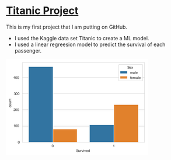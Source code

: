 # [Titanic Project](https://github.com/AndrewVandenberg/Titanic)
This is my first project that I am putting on GitHub.
* I used the Kaggle data set Titanic to create a ML model.
* I used a linear regreesion model to predict the survival of each passenger.


![](https://github.com/AndrewVandenberg/Portfolio/blob/main/images/graph.png)


